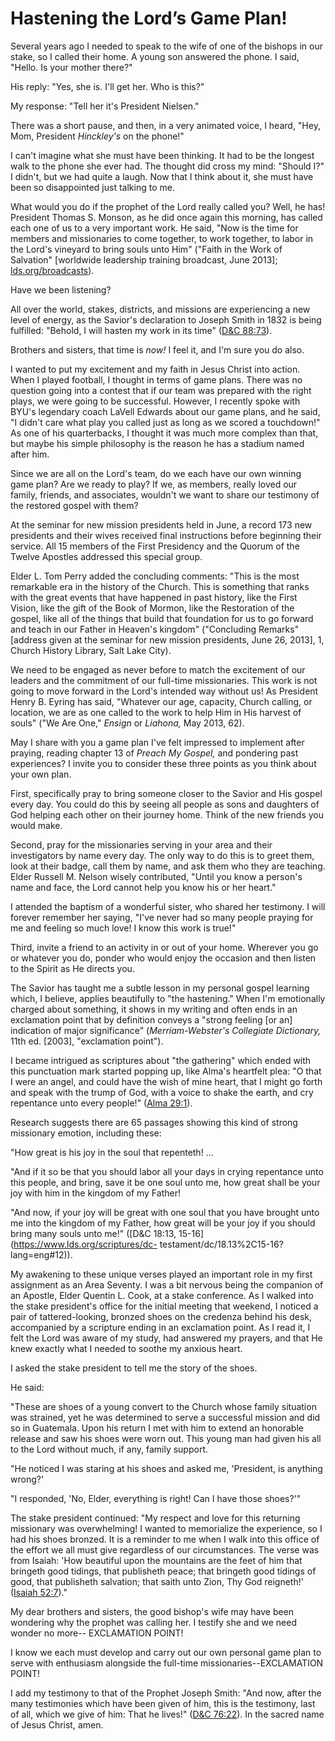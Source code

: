 # Hastening the Lord’s Game Plan!

Several years ago I needed to speak to the wife of one of the bishops in our
stake, so I called their home. A young son answered the phone. I said, "Hello.
Is your mother there?"

His reply: "Yes, she is. I'll get her. Who is this?"

My response: "Tell her it's President Nielsen."

There was a short pause, and then, in a very animated voice, I heard, "Hey,
Mom, President _Hinckley's_ on the phone!"

I can't imagine what she must have been thinking. It had to be the longest
walk to the phone she ever had. The thought did cross my mind: "Should I?" I
didn't, but we had quite a laugh. Now that I think about it, she must have
been so disappointed just talking to me.

What would you do if the prophet of the Lord really called you? Well, he has!
President Thomas S. Monson, as he did once again this morning, has called each
one of us to a very important work. He said, "Now is the time for members and
missionaries to come together, to work together, to labor in the Lord's
vineyard to bring souls unto Him" ("Faith in the Work of Salvation" [worldwide
leadership training broadcast, June 2013];
[lds.org/broadcasts](http://lds.org/broadcasts)).

Have we been listening?

All over the world, stakes, districts, and missions are experiencing a new
level of energy, as the Savior's declaration to Joseph Smith in 1832 is being
fulfilled: "Behold, I will hasten my work in its time" ([D&amp;C
88:73](https://www.lds.org/scriptures/dc-testament/dc/88.73?lang=eng#72)).

Brothers and sisters, that time is _now!_ I feel it, and I'm sure you do also.

I wanted to put my excitement and my faith in Jesus Christ into action. When I
played football, I thought in terms of game plans. There was no question going
into a contest that if our team was prepared with the right plays, we were
going to be successful. However, I recently spoke with BYU's legendary coach
LaVell Edwards about our game plans, and he said, "I didn't care what play you
called just as long as we scored a touchdown!" As one of his quarterbacks, I
thought it was much more complex than that, but maybe his simple philosophy is
the reason he has a stadium named after him.

Since we are all on the Lord's team, do we each have our own winning game
plan? Are we ready to play? If we, as members, really loved our family,
friends, and associates, wouldn't we want to share our testimony of the
restored gospel with them?

At the seminar for new mission presidents held in June, a record 173 new
presidents and their wives received final instructions before beginning their
service. All 15 members of the First Presidency and the Quorum of the Twelve
Apostles addressed this special group.

Elder L. Tom Perry added the concluding comments: "This is the most remarkable
era in the history of the Church. This is something that ranks with the great
events that have happened in past history, like the First Vision, like the
gift of the Book of Mormon, like the Restoration of the gospel, like all of
the things that build that foundation for us to go forward and teach in our
Father in Heaven's kingdom" ("Concluding Remarks" [address given at the
seminar for new mission presidents, June 26, 2013], 1, Church History Library,
Salt Lake City).

We need to be engaged as never before to match the excitement of our leaders
and the commitment of our full-time missionaries. This work is not going to
move forward in the Lord's intended way without us! As President Henry B.
Eyring has said, "Whatever our age, capacity, Church calling, or location, we
are as one called to the work to help Him in His harvest of souls" ("We Are
One," _Ensign_ or _Liahona,_ May 2013, 62).

May I share with you a game plan I've felt impressed to implement after
praying, reading chapter 13 of _Preach My Gospel,_ and pondering past
experiences? I invite you to consider these three points as you think about
your own plan.

First, specifically pray to bring someone closer to the Savior and His gospel
every day. You could do this by seeing all people as sons and daughters of God
helping each other on their journey home. Think of the new friends you would
make.

Second, pray for the missionaries serving in your area and their investigators
by name every day. The only way to do this is to greet them, look at their
badge, call them by name, and ask them who they are teaching. Elder Russell M.
Nelson wisely contributed, "Until you know a person's name and face, the Lord
cannot help you know his or her heart."

I attended the baptism of a wonderful sister, who shared her testimony. I will
forever remember her saying, "I've never had so many people praying for me and
feeling so much love! I know this work is true!"

Third, invite a friend to an activity in or out of your home. Wherever you go
or whatever you do, ponder who would enjoy the occasion and then listen to the
Spirit as He directs you.

The Savior has taught me a subtle lesson in my personal gospel learning which,
I believe, applies beautifully to "the hastening." When I'm emotionally
charged about something, it shows in my writing and often ends in an
exclamation point that by definition conveys a "strong feeling [or an]
indication of major significance" (_Merriam-Webster's Collegiate Dictionary,_
11th ed. [2003], "exclamation point").

I became intrigued as scriptures about "the gathering" which ended with this
punctuation mark started popping up, like Alma's heartfelt plea: "O that I
were an angel, and could have the wish of mine heart, that I might go forth
and speak with the trump of God, with a voice to shake the earth, and cry
repentance unto every people!" ([Alma
29:1](https://www.lds.org/scriptures/bofm/alma/29.1?lang=eng#0)).

Research suggests there are 65 passages showing this kind of strong missionary
emotion, including these:

"How great is his joy in the soul that repenteth! ...

"And if it so be that you should labor all your days in crying repentance unto
this people, and bring, save it be one soul unto me, how great shall be your
joy with him in the kingdom of my Father!

"And now, if your joy will be great with one soul that you have brought unto
me into the kingdom of my Father, how great will be your joy if you should
bring many souls unto me!" ([D&amp;C 18:13,
15-16](https://www.lds.org/scriptures/dc-
testament/dc/18.13%2C15-16?lang=eng#12)).

My awakening to these unique verses played an important role in my first
assignment as an Area Seventy. I was a bit nervous being the companion of an
Apostle, Elder Quentin L. Cook, at a stake conference. As I walked into the
stake president's office for the initial meeting that weekend, I noticed a
pair of tattered-looking, bronzed shoes on the credenza behind his desk,
accompanied by a scripture ending in an exclamation point. As I read it, I
felt the Lord was aware of my study, had answered my prayers, and that He knew
exactly what I needed to soothe my anxious heart.

I asked the stake president to tell me the story of the shoes.

He said:

"These are shoes of a young convert to the Church whose family situation was
strained, yet he was determined to serve a successful mission and did so in
Guatemala. Upon his return I met with him to extend an honorable release and
saw his shoes were worn out. This young man had given his all to the Lord
without much, if any, family support.

"He noticed I was staring at his shoes and asked me, 'President, is anything
wrong?'

"I responded, 'No, Elder, everything is right! Can I have those shoes?'"

The stake president continued: "My respect and love for this returning
missionary was overwhelming! I wanted to memorialize the experience, so I had
his shoes bronzed. It is a reminder to me when I walk into this office of the
effort we all must give regardless of our circumstances. The verse was from
Isaiah: 'How beautiful upon the mountains are the feet of him that bringeth
good tidings, that publisheth peace; that bringeth good tidings of good, that
publisheth salvation; that saith unto Zion, Thy God reigneth!' ([Isaiah
52:7](https://www.lds.org/scriptures/ot/isa/52.7?lang=eng#6))."

My dear brothers and sisters, the good bishop's wife may have been wondering
why the prophet was calling her. I testify she and we need wonder no more--
EXCLAMATION POINT!

I know we each must develop and carry out our own personal game plan to serve
with enthusiasm alongside the full-time missionaries--EXCLAMATION POINT!

I add my testimony to that of the Prophet Joseph Smith: "And now, after the
many testimonies which have been given of him, this is the testimony, last of
all, which we give of him: That he lives!" ([D&amp;C
76:22](https://www.lds.org/scriptures/dc-testament/dc/76.22?lang=eng#21)). In
the sacred name of Jesus Christ, amen.

